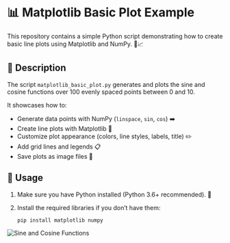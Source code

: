 # 📊 Matplotlib Basic Plot Example

This repository contains a simple Python script demonstrating how to create basic line plots using Matplotlib and NumPy. 🐍📈

## 📝 Description

The script `matplotlib_basic_plot.py` generates and plots the sine and cosine functions over 100 evenly spaced points between 0 and 10.

It showcases how to:

- Generate data points with NumPy (`linspace`, `sin`, `cos`) ➡️
- Create line plots with Matplotlib 🎨
- Customize plot appearance (colors, line styles, labels, title) ✏️
- Add grid lines and legends 📋
- Save plots as image files 💾

## 🚀 Usage

1. Make sure you have Python installed (Python 3.6+ recommended). 🐍  
2. Install the required libraries if you don’t have them:

   ```bash
   pip install matplotlib numpy

![Sine and Cosine Functions](sine_cosine_plot.png)
